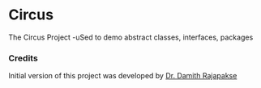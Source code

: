 # Circus
The Circus Project
 -uSed to demo abstract classes, interfaces, packages
### Credits

Initial version of this project was developed by [Dr. Damith Rajapakse](https://github.com/damithc)
